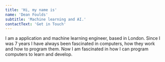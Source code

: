 ```yaml
---
title: 'Hi, my name is'
name: 'Dean Foulds'
subtitle: 'Machine learning and AI.'
contactText: 'Get in Touch'
---
```


I am a application and machine learning engineer, based in London. Since I was 7 years I have always been fascinated in computers, how they work and how to program them. Now I am fascinated in how I can program computers to learn and develop.
